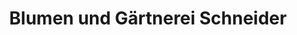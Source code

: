---
title: "Blumen und Gärtnerei Schneider"
url: /arnsdorf/blumen-und-gaertnerei-schneider/
shop: Blumen
---